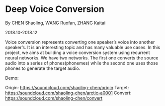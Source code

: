 # Deep Voice Conversion
By CHEN Shaoling, WANG Ruofan, ZHANG Kaitai

2018.10-2018.12

<p>Voice conversion represents converting one speaker’s voice into another speaker’s. It is an interesting topic and has many valuable use cases. In this project, we aims at building a voice conversion system using recurrent neural networks. We have two networks. The first one converts the source audio into a series of phones(phonemes) while the second one uses those phones to generate the target audio.</p>

Demo:

Origin: https://soundcloud.com/shaoling-chen/origin
Target: https://soundcloud.com/shaoling-chen/arctic-a0001
Convert: https://soundcloud.com/shaoling-chen/convert
